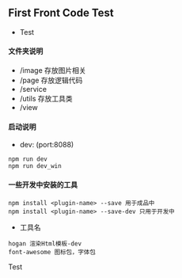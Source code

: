 ## First Front Code Test
- Test

#### 文件夹说明
- /image 存放图片相关
- /page 存放逻辑代码
- /service 
- /utils 存放工具类
- /view 

#### 启动说明
- dev:  (port:8088)
```
npm run dev
npm run dev_win
```

#### 一些开发中安装的工具
```
npm install <plugin-name> --save 用于成品中
npm install <plugin-name> --save-dev 只用于开发中
```
- 工具名
```$xslt
hogan 渲染Html模板-dev
font-awesome 图标包，字体包 
```

Test
